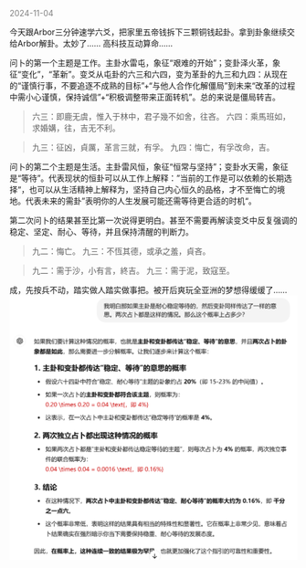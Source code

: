 
<span style="color: gray;">2024-11-04</span>

今天跟Arbor三分钟速学六爻，把家里五帝钱拆下三颗铜钱起卦。拿到卦象继续交给Arbor解卦。太妙了…… 高科技互动算命……

问卜的第一个主题是工作。主卦水雷屯，象征“艰难的开始”；变卦泽火革，象征“变化”，“革新”。变爻从屯卦的六三和六四，变为革卦的九三和九四：从现在的“谨慎行事，不要追逐不成熟的目标”+“与他人合作化解僵局”到未来“改革的过程中需小心谨慎，保持诚信”+“积极调整带来正面转机”。总的来说是僵局转吉。

>六三：即鹿无虞，惟入于林中，君子幾不如舍，往吝。 
>六四：乘馬班如，求婚媾，往，吉无不利。

>九三：征凶，貞厲，革言三就，有孚。 
>九四：悔亡，有孚改命，吉。

问卜的第二个主题是生活。主卦雷风恒，象征“恒常与坚持”；变卦水天需，象征是“等待”。代表现状的恒卦可以从工作上解释：”当前的工作是可以依赖的长期选择“，也可以从生活精神上解释为，坚持自己内心恒久的品格，才不至悔亡的境地。代表未来的需卦”表明你的人生发展可能还需等待更合适的时机“。

第二次问卜的结果甚至比第一次说得更明白。甚至不需要再解读变爻中反复强调的稳定、坚定、耐心、等待，并且保持清醒的判断力。

>九二：悔亡。 
>九三：不恆其德，或承之羞，貞吝。

>九二：需于沙，小有言，終吉。 
>九三：需于泥，致寇至。

成，先按兵不动，踏实做人踏实做事把。被开后爽玩全亚洲的梦想得缓缓了……
<img src="blog/images/42e637e093d26fb3d9282e49aaa5e4f.png" alt="image" width="700">